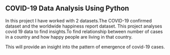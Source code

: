 ## COVID-19 Data Analysis Using Python

In this project I have worked with 2 datasets.The COVID-19 confirmed dataset and the worldwide happiness report dataset.
This project analyses covid 19 data to find insights.To find relationship between number of cases in a country and how happy people are living in that country.

This will provide an insight into the pattern of emergence of covid-19 cases.
